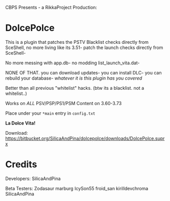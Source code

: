 CBPS Presents - a RikkaProject Production:

# DolcePolce

This is a plugin that patches the PSTV Blacklist checks directly from SceShell,
no more living like its 3.51- patch the launch checks directly from SceShell-

No more messing with app.db- no modding list_launch_vita.dat- 

NONE OF THAT. you can download updates- you can install DLC-
you can rebuild your database- *whatever it is this plugin has you covered*

Better than all previous "whitelist" hacks. 
(btw its a blacklist. not a whitelist..)

Works on *ALL* PSV/PSP/PS1/PSM Content on 3.60-3.73 

Place under your ``*main`` entry in ``config.txt``

**La Dolce Vita!**

Download: https://bitbucket.org/SilicaAndPina/dolcepolce/downloads/DolcePolce.suprx    

# Credits
Developers:
SilicaAndPina

Beta Testers:
Zodasaur
marburg
IcySon55
froid_san
kirilldevchroma
SilicaAndPina
